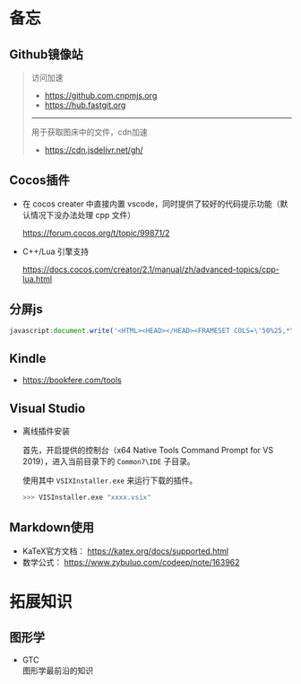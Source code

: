 # 备忘

## Github镜像站

> 访问加速
>
> - https://github.com.cnpmjs.org
> - https://hub.fastgit.org
>
> ---
>
> 用于获取图床中的文件，cdn加速
>
> - https://cdn.jsdelivr.net/gh/

## Cocos插件

+ 在 cocos creater 中直接内置 vscode，同时提供了较好的代码提示功能（默认情况下没办法处理 cpp 文件）

    https://forum.cocos.org/t/topic/99871/2

+ C++/Lua 引擎支持

    https://docs.cocos.com/creator/2.1/manual/zh/advanced-topics/cpp-lua.html

## 分屏js
```javascript
javascript:document.write('<HTML><HEAD></HEAD><FRAMESET COLS=\'50%25,*\'><FRAME SRC=' + location.href + '><FRAME SRC=' + location.href + '></FRAMESET></HTML>')
```

## Kindle

- https://bookfere.com/tools

## Visual Studio

- 离线插件安装

    首先，开启提供的控制台（x64 Native Tools Command Prompt for VS 2019），进入当前目录下的 `Common7\IDE` 子目录。

    使用其中 `VSIXInstaller.exe` 来运行下载的插件。
	```bash
  >>> VISInstaller.exe "xxxx.vsix"
  ```

## Markdown使用

- KaTeX官方文档： https://katex.org/docs/supported.html
- 数学公式： https://www.zybuluo.com/codeep/note/163962

# 拓展知识

## 图形学

- GTC<br>图形学最前沿的知识
